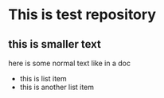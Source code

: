 # This is test repository

## this is smaller text

here is some normal text like in a doc

* this is list item
* this is another list item






